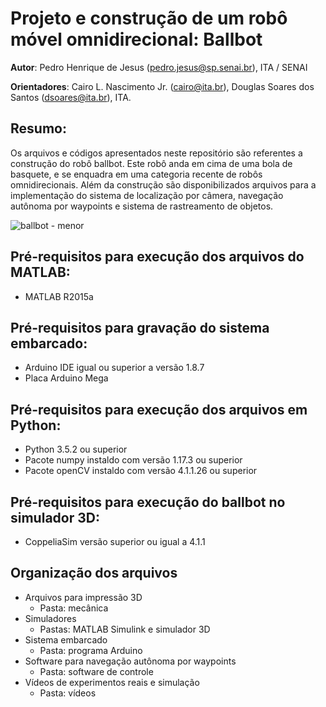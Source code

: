 # Projeto e construção de um robô móvel omnidirecional: Ballbot

**Autor**: Pedro Henrique de Jesus (pedro.jesus@sp.senai.br), ITA / SENAI 

**Orientadores**: Cairo L. Nascimento Jr. (cairo@ita.br), Douglas Soares dos Santos (dsoares@ita.br), ITA.

## Resumo:
Os arquivos e códigos apresentados neste repositório são referentes a construção do robô ballbot. Este robô anda em cima de uma bola de basquete, e se enquadra em uma categoria recente de robôs omnidirecionais. Além da construção são disponibilizados arquivos para a implementação do sistema de localização por câmera, navegação autônoma por waypoints e sistema de rastreamento de objetos. 

![ballbot - menor](https://user-images.githubusercontent.com/3063514/115997235-d588a600-a5b8-11eb-87ae-f8e5373d7077.png)


## Pré-requisitos para execução dos arquivos do MATLAB:
- MATLAB R2015a

## Pré-requisitos para gravação do sistema embarcado:
- Arduino IDE igual ou superior a versão 1.8.7
- Placa Arduino Mega

## Pré-requisitos para execução dos arquivos em Python:
- Python 3.5.2 ou superior
- Pacote numpy instaldo com versão 1.17.3 ou superior
- Pacote openCV instaldo com versão 4.1.1.26 ou superior

## Pré-requisitos para execução do ballbot no simulador 3D:
- CoppeliaSim versão superior ou igual a 4.1.1 

## Organização dos arquivos
- Arquivos para impressão 3D
  - Pasta: mecânica
- Simuladores
  - Pastas: MATLAB Simulink e simulador 3D
- Sistema embarcado
  - Pasta: programa Arduino
- Software para navegação autônoma por waypoints
  - Pasta: software de controle
- Vídeos de experimentos reais e simulação
  - Pasta: vídeos
